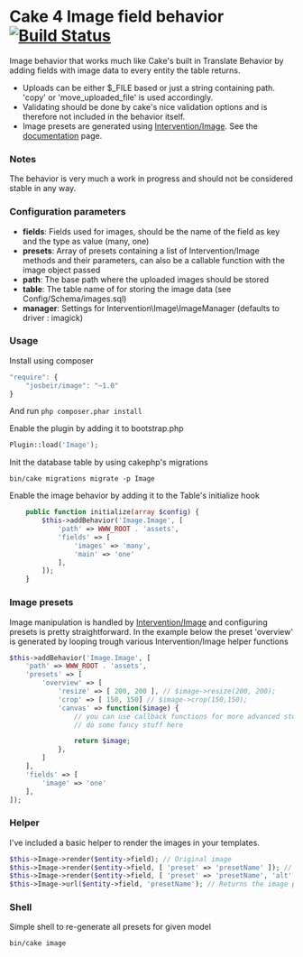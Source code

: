 Cake 4 Image field behavior [![Build Status](https://travis-ci.org/josbeir/cakephp-image.svg?branch=master)](https://travis-ci.org/josbeir/cakephp-image)
=====

Image behavior that works much like Cake's built in Translate Behavior by adding fields with image data to every entity the table returns.

* Uploads can be either $_FILE based or just a string containing path. 'copy' or 'move_uploaded_file' is used accordingly.
* Validating should be done by cake's nice validation options and is therefore not included in the behavior itself.
* Image presets are generated using [Intervention/Image](https://github.com/Intervention/image). See the [documentation](http://image.intervention.io/) page.

### Notes
The behavior is very much a work in progress and should not be considered stable in any way.

### Configuration parameters
* **fields**: Fields used for images, should be the name of the field as key and the type as value (many, one)
* **presets**: Array of presets containing a list of Intervention/Image methods and their parameters, can also be a callable function with the image object passed
* **path**: The base path where the uploaded images should be stored
* **table**: The table name of for storing the image data (see Config/Schema/images.sql)
* **manager**: Settings for Intervention\Image\ImageManager (defaults to driver : imagick)

### Usage

Install using composer

```javascript
"require": {
	"josbeir/image": "~1.0"
}
```

And run `php composer.phar install`

Enable the plugin by adding it to bootstrap.php
```php
Plugin::load('Image');
```

Init the database table by using cakephp's migrations
```cli
bin/cake migrations migrate -p Image
```

Enable the image behavior by adding it to the Table's initialize hook

```php
	public function initialize(array $config) {
		$this->addBehavior('Image.Image', [
			'path' => WWW_ROOT . 'assets',
			'fields' => [
				'images' => 'many',
				'main' => 'one'
			],
		]);
	}
```

### Image presets
Image manipulation is handled by [Intervention/Image](https://github.com/Intervention/image) and configuring presets is pretty straightforward.
In the example below the preset 'overview' is generated by looping trough various Intervention/Image helper functions

```php
$this->addBehavior('Image.Image', [
	'path' => WWW_ROOT . 'assets',
	'presets' => [
		'overview' => [
			'resize' => [ 200, 200 ], // $image->resize(200, 200);
			'crop' => [ 150, 150] // $image->crop(150,150);
			'canvas' => function($image) {
			 	// you can use callback functions for more advanced stuff
				// do some fancy stuff here

				return $image;
			},
		]
	],
	'fields' => [
		'image' => 'one'
	],
]);
```

### Helper
I've included a basic helper to render the images in your templates.

```php
$this->Image->render($entity->field); // Original image
$this->Image->render($entity->field, [ 'preset' => 'presetName' ]); // Preset
$this->Image->render($entity->field, [ 'preset' => 'presetName', 'alt' => 'Cool image' ]); // Preset + image attributes
$this->Image->url($entity->field, 'presetName'); // Returns the image path with an optional preset argument
```

### Shell
Simple shell to re-generate all presets for given model

```cli
bin/cake image
